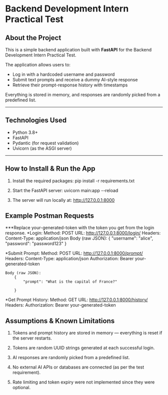 # Backend Development Intern Practical Test

## About the Project

This is a simple backend application built with **FastAPI** for the Backend Development Intern Practical Test.  

The application allows users to:
- Log in with a hardcoded username and password
- Submit text prompts and receive a dummy AI-style response
- Retrieve their prompt-response history with timestamps

Everything is stored in memory, and responses are randomly picked from a predefined list.

---

## Technologies Used

- Python 3.8+
- FastAPI
- Pydantic (for request validation)
- Uvicorn (as the ASGI server)

---

## How to Install & Run the App

1. Install the required packages:
    pip install -r requirements.txt

2. Start the FastAPI server:
    uvicorn main:app --reload

3. The server will run locally at:
    http://127.0.0.1:8000
    
## Example Postman Requests
***Replace your-generated-token with the token you get from the login response.
*Login:
    Method: POST
    URL: http://127.0.0.1:8000/login/
    Headers: 
        Content-Type: application/json
    Body (raw JSON):
        {
            "username": "alice",
            "password": "password123"
        }


*Submit Prompt:
    Method: POST
    URL: http://127.0.0.1:8000/prompt/
    Headers:
        Content-Type: application/json
        Authorization: Bearer your-generated-token

    Body (raw JSON):
        {
            "prompt": "What is the capital of France?"
        
        }

*Get Prompt History:
    Method: GET
    URL: http://127.0.0.1:8000/history/
    Headers:
        Authorization: Bearer your-generated-token





##  Assumptions & Known Limitations
1. Tokens and prompt history are stored in memory — everything is reset if the server restarts.

2. Tokens are random UUID strings generated at each successful login.

3. AI responses are randomly picked from a predefined list.

4. No external AI APIs or databases are connected (as per the test requirement).

5. Rate limiting and token expiry were not implemented since they were optional.